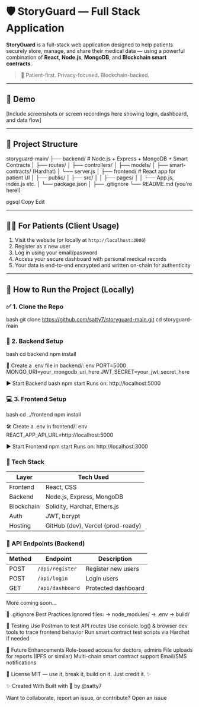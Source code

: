 # 🛡️ StoryGuard — Full Stack Application

**StoryGuard** is a full-stack web application designed to help patients securely store, manage, and share their medical data — using a powerful combination of **React**, **Node.js**, **MongoDB**, and **Blockchain smart contracts**.

> 📌 Patient-first. Privacy-focused. Blockchain-backed.

---

## 📸 Demo

[Include screenshots or screen recordings here showing login, dashboard, and data flow]

---

## 🔗 Project Structure

storyguard-main/
├── backend/ # Node.js + Express + MongoDB + Smart Contracts
│ ├── routes/
│ ├── controllers/
│ ├── models/
│ ├── smart-contracts/ (Hardhat)
│ └── server.js
│
├── frontend/ # React app for patient UI
│ ├── public/
│ ├── src/
│ │ ├── pages/
│ │ └── App.js, index.js etc.
│ └── package.json
│
├── .gitignore
└── README.md (you're here!)

pgsql
Copy
Edit

---

## 👨‍⚕️ For Patients (Client Usage)

1. Visit the website (or locally at `http://localhost:3000`)
2. Register as a new user
3. Log in using your email/password
4. Access your secure dashboard with personal medical records
5. Your data is end-to-end encrypted and written on-chain for authenticity

---

## 🚀 How to Run the Project (Locally)

### ✅ 1. Clone the Repo
bash
git clone https://github.com/satty7/storyguard-main.git
cd storyguard-main

### 🧩 2. Backend Setup
bash
cd backend
npm install

🔐 Create a .env file in backend/:
env
PORT=5000
MONGO_URI=your_mongodb_uri_here
JWT_SECRET=your_jwt_secret_here 

▶ Start Backend
bash
npm start
Runs on: http://localhost:5000

### 💻 3. Frontend Setup
bash
cd ../frontend
npm install


🛠️ Create a .env in frontend/:
env
REACT_APP_API_URL=http://localhost:5000

▶ Start Frontend
npm start
Runs on: http://localhost:3000

### 🔐 Tech Stack
| Layer      | Tech Used                         |
| ---------- | --------------------------------- |
| Frontend   | React, CSS                        |
| Backend    | Node.js, Express, MongoDB         |
| Blockchain | Solidity, Hardhat, Ethers.js      |
| Auth       | JWT, bcrypt                       |
| Hosting    | GitHub (dev), Vercel (prod-ready) |

### 📡 API Endpoints (Backend)
| Method | Endpoint         | Description         |
| ------ | ---------------- | ------------------- |
| POST   | `/api/register`  | Register new users  |
| POST   | `/api/login`     | Login users         |
| GET    | `/api/dashboard` | Protected dashboard |
More coming soon…

🧾 .gitignore Best Practices
Ignored files:
    -> node_modules/
    -> .env
    -> build/


🧪 Testing
Use Postman to test API routes
Use console.log() & browser dev tools to trace frontend behavior
Run smart contract test scripts via Hardhat if needed

🧠 Future Enhancements
Role-based access for doctors, admins
File uploads for reports (IPFS or similar)
Multi-chain smart contract support
Email/SMS notifications

🧾 License
MIT — use it, break it, build on it. Just credit it. ✨

✨ Created With
Built with 💜 by @satty7

Want to collaborate, report an issue, or contribute? Open an issue

